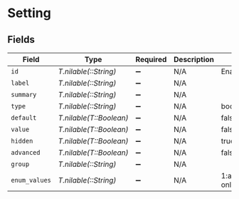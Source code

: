 # Setting


## Fields

| Field                   | Type                    | Required                | Description             | Example                 |
| ----------------------- | ----------------------- | ----------------------- | ----------------------- | ----------------------- |
| `id`                    | *T.nilable(::String)*   | :heavy_minus_sign:      | N/A                     | EnableDatabaseTrace     |
| `label`                 | *T.nilable(::String)*   | :heavy_minus_sign:      | N/A                     |                         |
| `summary`               | *T.nilable(::String)*   | :heavy_minus_sign:      | N/A                     |                         |
| `type`                  | *T.nilable(::String)*   | :heavy_minus_sign:      | N/A                     | bool                    |
| `default`               | *T.nilable(T::Boolean)* | :heavy_minus_sign:      | N/A                     | false                   |
| `value`                 | *T.nilable(T::Boolean)* | :heavy_minus_sign:      | N/A                     | false                   |
| `hidden`                | *T.nilable(T::Boolean)* | :heavy_minus_sign:      | N/A                     | true                    |
| `advanced`              | *T.nilable(T::Boolean)* | :heavy_minus_sign:      | N/A                     | false                   |
| `group`                 | *T.nilable(::String)*   | :heavy_minus_sign:      | N/A                     |                         |
| `enum_values`           | *T.nilable(::String)*   | :heavy_minus_sign:      | N/A                     | 1:admin only\|2:everyone |